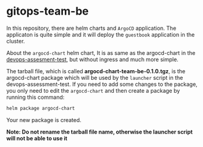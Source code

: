 # gitops-team-be

In this repository, there are helm charts and `ArgoCD` application. The
applicaton is quite simple and it will deploy the `guestbook` application in
the cluster. 

About the `argocd-chart` helm chart, It is as same as the argocd-chart in the
[devops-assesment-test](https://github.com/hamidaria70/devops-assessment-test.git),
but without ingress and much more simple.

The tarball file, which is called **argocd-chart-team-be-0.1.0.tgz**, is the
argocd-chart package which will be used by the `launcher` script in the
devops-assessment-test. If you need to add some changes to the package, you
only need to edit the `argocd-chart` and then create a package by running this
command:

```bash
helm package argocd-chart
```

Your new package is created.

**Note: Do not rename the tarball file name, otherwise the launcher script will
not be able to use it**
